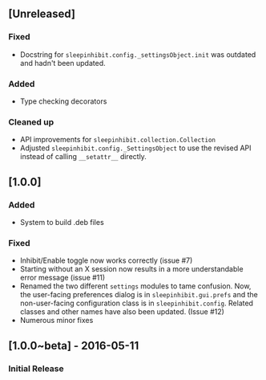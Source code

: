 ## [Unreleased]
### Fixed
- Docstring for `sleepinhibit.config._settingsObject.init` was outdated and hadn't
been updated.

### Added
- Type checking decorators

### Cleaned up
- API improvements for `sleepinhibit.collection.Collection`
- Adjusted `sleepinhibit.config._SettingsObject` to use the revised API instead of
  calling `__setattr__` directly.

## [1.0.0]
### Added
- System to build .deb files

### Fixed
- Inhibit/Enable toggle now works correctly (issue #7)
- Starting without an X session now results in a more understandable error
  message (issue #11)
- Renamed the two different `settings` modules to tame confusion. Now, the
  user-facing preferences dialog is in `sleepinhibit.gui.prefs` and the
  non-user-facing configuration class is in `sleepinhibit.config`. Related
  classes and other names have also been updated. (Issue #12)
- Numerous minor fixes

## [1.0.0~beta] - 2016-05-11
### Initial Release
